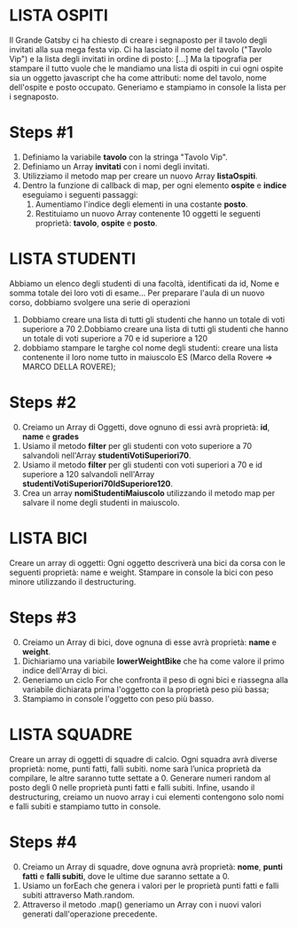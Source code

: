 # LISTA OSPITI

Il Grande Gatsby ci ha chiesto di creare i segnaposto per il tavolo degli invitati alla sua mega festa vip. Ci ha lasciato il nome del tavolo ("Tavolo Vip") e la lista degli invitati in ordine di posto:
[...]
Ma la tipografia per stampare il tutto vuole che le mandiamo una lista di ospiti in cui ogni ospite sia un oggetto javascript che ha come attributi: nome del tavolo, nome dell'ospite e posto occupato.
Generiamo e stampiamo in console la lista per i segnaposto.

# Steps #1

1. Definiamo la variabile **tavolo** con la stringa "Tavolo Vip".
2. Definiamo un Array **invitati** con i nomi degli invitati.
3. Utilizziamo il metodo map per creare un nuovo Array **listaOspiti**.
4. Dentro la funzione di callback di map, per ogni elemento **ospite** e **indice** eseguiamo i seguenti passaggi:
    1. Aumentiamo l'indice degli elementi in una costante **posto**.
    2. Restituiamo un nuovo Array contenente 10 oggetti le seguenti proprietà: **tavolo**, **ospite** e **posto**.


# LISTA STUDENTI

Abbiamo un elenco degli studenti di una facoltà, identificati da id, Nome e somma totale dei loro voti di esame...
Per preparare l'aula di un nuovo corso, dobbiamo svolgere una serie di operazioni
1. Dobbiamo creare una lista di tutti gli studenti che hanno un totale di voti superiore a 70
2.Dobbiamo creare una lista di tutti gli studenti che hanno un totale di voti superiore a 70 e id superiore a 120
3.  dobbiamo stampare le targhe col nome degli studenti: creare una lista contenente il loro nome tutto in maiuscolo ES (Marco della Rovere => MARCO DELLA ROVERE);


# Steps #2

0. Creiamo un Array di Oggetti, dove ognuno di essi avrà proprietà: **id**, **name** e **grades**
1. Usiamo il metodo **filter** per gli studenti con voto superiore a 70 salvandoli nell'Array **studentiVotiSuperiori70**.
2. Usiamo il metodo **filter** per gli studenti con voti superiori a 70 e id superiore a 120 salvandoli nell'Array **studentiVotiSuperiori70IdSuperiore120**.
3. Crea un array **nomiStudentiMaiuscolo** utilizzando il metodo map per salvare il nome degli studenti in maiuscolo.


# LISTA BICI
Creare un array di oggetti:
Ogni oggetto descriverà una bici da corsa con le seguenti proprietà: name e weight.
Stampare in console la bici con peso minore utilizzando il destructuring.

# Steps #3

0. Creiamo un Array di bici, dove ognuna di esse avrà proprietà: **name** e **weight**.
1. Dichiariamo una variabile **lowerWeightBike** che ha come valore il primo indice dell'Array di bici.
2. Generiamo un ciclo For che confronta il peso di ogni bici e riassegna alla variabile dichiarata prima l'oggetto con la proprietà peso più bassa;
3. Stampiamo in console l'oggetto con peso più basso.

# LISTA SQUADRE
Creare un array di oggetti di squadre di calcio.
Ogni squadra avrà diverse proprietà: nome, punti fatti, falli subiti.
nome sarà l’unica proprietà da compilare, le altre saranno tutte settate a 0.
Generare numeri random al posto degli 0 nelle proprietà punti fatti e falli subiti.
Infine, usando il destructuring, creiamo un nuovo array i cui elementi contengono solo nomi e falli subiti e stampiamo tutto in console.

# Steps #4
0. Creiamo un Array di squadre, dove ognuna avrà proprietà: **nome**, **punti fatti** e **falli subiti**, dove le ultime due saranno settate a 0.
1. Usiamo un forEach che genera i valori per le proprietà punti fatti e falli subiti attraverso Math.random.
2. Attraverso il metodo .map() generiamo un Array con i nuovi valori generati dall'operazione precedente.